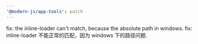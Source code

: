 ```yaml
---
'@modern-js/app-tools': patch
---
```


fix: the inline-loader can't match, because the absolute path in windows.
fix: inline-loader 不能正常的匹配，因为 windows 下的路径问题.
